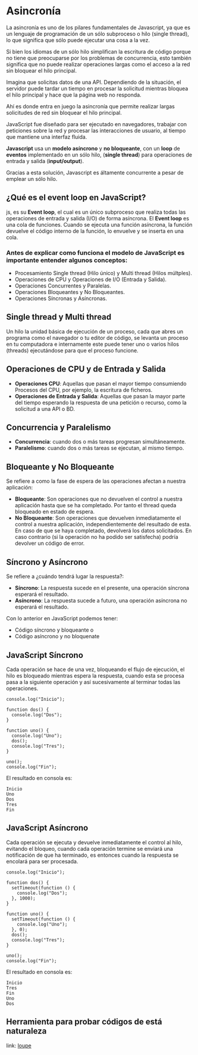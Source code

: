 # Asincronía
La asincronía es uno de los pilares fundamentales de Javascript, ya que es un lenguaje de programación de un sólo subproceso o hilo (single thread), lo que significa que sólo puede ejecutar una cosa a la vez.

Si bien los idiomas de un sólo hilo simplifican la escritura de código porque no tiene que preocuparse por los problemas de concurrencia, esto también significa que no puede realizar operaciones largas como el acceso a la red sin bloquear el hilo principal.

Imagina que solicitas datos de una API. Dependiendo de la situación, el servidor puede tardar un tiempo en procesar la solicitud mientras bloquea el hilo principal y hace que la página web no responda.

Ahí es donde entra en juego la asincronía que permite realizar largas solicitudes de red sin bloquear el hilo principal.

JavaScript fue diseñado para ser ejecutado en navegadores, trabajar con peticiones sobre la red y procesar las interacciones de usuario, al tiempo que mantiene una interfaz fluida.

**Javascript** usa un **modelo asíncrono** y **no bloqueante**, con un **loop** de **eventos** implementado en un sólo hilo, (**single thread**) para operaciones de entrada y salida (**input/output**).

Gracias a esta solución, Javascript es áltamente concurrente a pesar de emplear un sólo hilo.

## ¿Qué es el event loop en JavaScript?
js, es su **Event loop**, el cual es un único subproceso que realiza todas las operaciones de entrada y salida (I/O) de forma asíncrona. 
El **Event loop** es una cola de funciones. Cuando se ejecuta una función asíncrona, la función devuelve el código interno de la función, lo envuelve y se inserta en una cola.

### Antes de explicar como funciona el modelo de JavaScript es importante entender algunos conceptos:

* Procesamiento Single thread (Hilo único) y Multi thread (Hilos múltples).
* Operaciones de CPU y Operaciones de I/O (Entrada y Salida).
* Operaciones Concurrentes y Paralelas.
* Operaciones Bloqueantes y No Bloqueantes.
* Operaciones Síncronas y Asíncronas.

## Single thread y Multi thread
Un hilo la unidad básica de ejecución de un proceso, cada que abres un programa como el navegador o tu editor de código, se levanta un proceso en tu computadora e internamente este puede tener uno o varios hilos (threads) ejecutándose para que el proceso funcione.

## Operaciones de CPU y de Entrada y Salida
* **Operaciones CPU**: Aquellas que pasan el mayor tiempo consumiendo Procesos del CPU, por ejemplo, la escritura de ficheros.
* **Operaciones de Entrada y Salida**: Aquellas que pasan la mayor parte del tiempo esperando la respuesta de una petición o recurso, como la solicitud a una API o BD.

## Concurrencia y Paralelismo
* **Concurrencia**: cuando dos o más tareas progresan simultáneamente.
* **Paralelismo**: cuando dos o más tareas se ejecutan, al mismo tiempo.

## Bloqueante y No Bloqueante
Se refiere a como la fase de espera de las operaciones afectan a nuestra aplicación:

* **Bloqueante**: Son operaciones que no devuelven el control a nuestra aplicación hasta que se ha completado. Por tanto el thread queda bloqueado en estado de espera.
* **No Bloqueante**: Son operaciones que devuelven inmediatamente el control a nuestra aplicación, independientemente del resultado de esta. En caso de que se haya completado, devolverá los datos solicitados. En caso contrario (si la operación no ha podido ser satisfecha) podría devolver un código de error.

## Síncrono y Asíncrono
Se refiere a ¿cuándo tendrá lugar la respuesta?:

* **Síncrono**: La respuesta sucede en el presente, una operación síncrona esperará el resultado.
* **Asíncrono**: La respuesta sucede a futuro, una operación asíncrona no esperará el resultado.

Con lo anterior en JavaScript podemos tener:
* Código síncrono y bloqueante o
* Código asíncrono y no bloquenate

## JavaScript Síncrono
Cada operación se hace de una vez, bloqueando el flujo de ejecución, el hilo es bloqueado mientras espera la respuesta, cuando esta se procesa pasa a la siguiente operación y así sucesivamente al terminar todas las operaciones.

```
console.log("Inicio");

function dos() {
  console.log("Dos");
}

function uno() {
  console.log("Uno");
  dos();
  console.log("Tres");
}

uno();
console.log("Fin");
```
El resultado en consola es:
```
Inicio
Uno
Dos
Tres
Fin
```

## JavaScript Asíncrono
Cada operación se ejecuta y devuelve inmediatamente el control al hilo, evitando el bloqueo, cuando cada operación termine se enviará una notificación de que ha terminado, es entonces cuando la respuesta se encolará para ser procesada.

```
console.log("Inicio");

function dos() {
  setTimeout(function () {
    console.log("Dos");
  }, 1000);
}

function uno() {
  setTimeout(function () {
    console.log("Uno");
  }, 0);
  dos();
  console.log("Tres");
}

uno();
console.log("Fin");
```
El resultado en consola es:
```
Inicio
Tres
Fin
Uno
Dos
```

## Herramienta para probar códigos de está naturaleza
link: [loupe](http://latentflip.com/loupe/?code=JC5vbignYnV0dG9uJywgJ2NsaWNrJywgZnVuY3Rpb24gb25DbGljaygpIHsKICAgIHNldFRpbWVvdXQoZnVuY3Rpb24gdGltZXIoKSB7CiAgICAgICAgY29uc29sZS5sb2coJ1lvdSBjbGlja2VkIHRoZSBidXR0b24hJyk7ICAgIAogICAgfSwgMjAwMCk7Cn0pOwoKY29uc29sZS5sb2coIkhpISIpOwoKc2V0VGltZW91dChmdW5jdGlvbiB0aW1lb3V0KCkgewogICAgY29uc29sZS5sb2coIkNsaWNrIHRoZSBidXR0b24hIik7Cn0sIDUwMDApOwoKY29uc29sZS5sb2coIldlbGNvbWUgdG8gbG91cGUuIik7!!!PGJ1dHRvbj5DbGljayBtZSE8L2J1dHRvbj4%3D)

